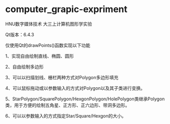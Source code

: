 # computer_grapic-expriment
HNU数字媒体技术 大三上计算机图形学实验

Qt版本：6.4.3

仅使用Qt的drawPoints()函数实现以下功能

1、实现自由绘制直线、椭圆、圆形

2、自由绘制多边形

3、可以以扫描划线、栅栏两种方式对Polygon多边形填充

4、可以鼠标拖动或以参数输入的方式对Polygon以及其子类进行变换。

5、StarPolygon/SquarePolygon/HexgonPolygon/HolePolygon类继承Polygon类，用于方便的绘制五角星、正方形、正六边形、带洞多边形。

6、可以以参数输入的方式指定Star/Square/Hexgon的大小。

